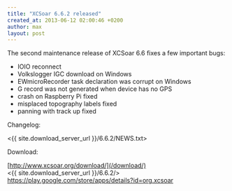 ```yaml
---
title: "XCSoar 6.6.2 released"
created_at: 2013-06-12 02:00:46 +0200
author: max
layout: post
---
```


The second maintenance release of XCSoar 6.6 fixes a few important
bugs:

* IOIO reconnect
* Volkslogger IGC download on Windows
* EWmicroRecorder task declaration was corrupt on Windows
* G record was not generated when device has no GPS
* crash on Raspberry Pi fixed
* misplaced topography labels fixed
* panning with track up fixed

Changelog:

  <{{ site.download_server_url }}/6.6.2/NEWS.txt>

Download:

 [http://www.xcsoar.org/download/](/download/)  
 <{{ site.download_server_url }}/6.6.2/>  
 <https://play.google.com/store/apps/details?id=org.xcsoar>
